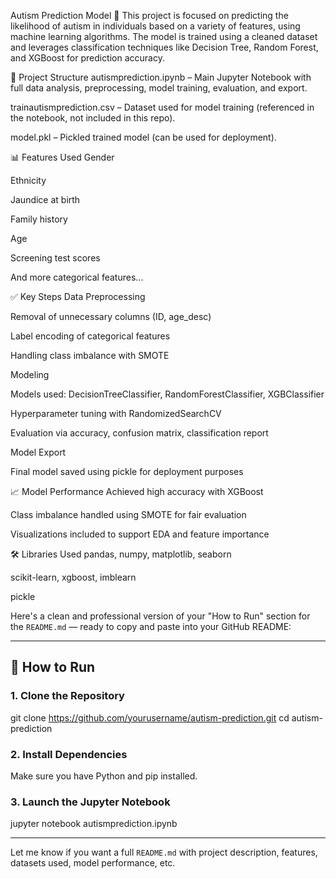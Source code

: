 Autism Prediction Model 🧠
This project is focused on predicting the likelihood of autism in individuals based on a variety of features, using machine learning algorithms. The model is trained using a cleaned dataset and leverages classification techniques like Decision Tree, Random Forest, and XGBoost for prediction accuracy.

📁 Project Structure
autismprediction.ipynb – Main Jupyter Notebook with full data analysis, preprocessing, model training, evaluation, and export.

trainautismprediction.csv – Dataset used for model training (referenced in the notebook, not included in this repo).

model.pkl – Pickled trained model (can be used for deployment).

📊 Features Used
Gender

Ethnicity

Jaundice at birth

Family history

Age

Screening test scores

And more categorical features...

✅ Key Steps
Data Preprocessing

Removal of unnecessary columns (ID, age_desc)

Label encoding of categorical features

Handling class imbalance with SMOTE

Modeling

Models used: DecisionTreeClassifier, RandomForestClassifier, XGBClassifier

Hyperparameter tuning with RandomizedSearchCV

Evaluation via accuracy, confusion matrix, classification report

Model Export

Final model saved using pickle for deployment purposes

📈 Model Performance
Achieved high accuracy with XGBoost

Class imbalance handled using SMOTE for fair evaluation

Visualizations included to support EDA and feature importance

🛠 Libraries Used
pandas, numpy, matplotlib, seaborn

scikit-learn, xgboost, imblearn

pickle

Here's a clean and professional version of your "How to Run" section for the `README.md` — ready to copy and paste into your GitHub README:

---

## 🚀 How to Run

### 1. Clone the Repository
git clone https://github.com/yourusername/autism-prediction.git
cd autism-prediction
### 2. Install Dependencies
Make sure you have Python and pip installed. 
### 3. Launch the Jupyter Notebook
 jupyter notebook autismprediction.ipynb

---

Let me know if you want a full `README.md` with project description, features, datasets used, model performance, etc.
